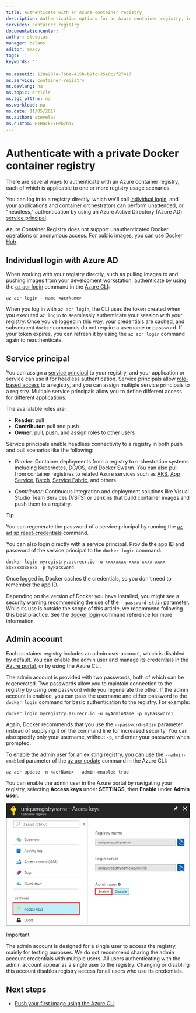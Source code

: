 ```yaml
---
title: Authenticate with an Azure container registry
description: Authentication options for an Azure container registry, including Azure Active Directory service principals direct and registry login.
services: container-registry
documentationcenter: ''
author: stevelas
manager: balans
editor: mmacy
tags: ''
keywords: ''

ms.assetid: 128a937a-766a-415b-b9fc-35a6c2f27417
ms.service: container-registry
ms.devlang: na
ms.topic: article
ms.tgt_pltfrm: na
ms.workload: na
ms.date: 11/05/2017
ms.author: stevelas
ms.custom: H1Hack27Feb2017
---
```


# Authenticate with a private Docker container registry

There are several ways to authenticate with an Azure container registry, each of which is applicable to one or more registry usage scenarios.

You can log in to a registry directly, which we'll call [individual login](#individual-login-with-azure-ad), and your applications and container orchestrators can perform unattended, or "headless," authentication by using an Azure Active Directory (Azure AD) [service principal](#service-principal).

Azure Container Registry does not support unauthenticated Docker operations or anonymous access. For public images, you can use [Docker Hub](https://docs.docker.com/docker-hub/).

## Individual login with Azure AD

When working with your registry directly, such as pulling images to and pushing images from your development workstation, authenticate by using the [az acr login](/cli/azure/acr?view=azure-cli-latest#az_acr_login) command in the [Azure CLI](/cli/azure/install-azure-cli):

```azurecli
az acr login --name <acrName>
```

When you log in with `az acr login`, the CLI uses the token created when you executed `az login` to seamlessly authenticate your session with your registry. Once you've logged in this way, your credentials are cached, and subsequent `docker` commands do not require a username or password. If your token expires, you can refresh it by using the `az acr login` command again to reauthenticate.

## Service principal

You can assign a [service principal](../active-directory/develop/active-directory-application-objects.md) to your registry, and your application or service can use it for headless authentication. Service principals allow [role-based access](../active-directory/role-based-access-control-configure.md) to a registry, and you can assign multiple service principals to a registry. Multiple service principals allow you to define different access for different applications.

The availalable roles are:

  * **Reader**: pull
  * **Contributor**: pull and push
  * **Owner**: pull, push, and assign roles to other users

Service principals enable headless connectivity to a registry in both push and pull scenarios like the following:

  * *Reader*: Container deployments from a registry to orchestration systems including Kubernetes, DC/OS, and Docker Swarm. You can also pull from container registries to related Azure services such as [AKS](../aks/index.yml), [App Service](../app-service/index.yml), [Batch](../batch/index.md), [Service Fabric](/azure/service-fabric/), and others.

  * *Contributor*: Continuous integration and deployment solutions like Visual Studio Team Services (VSTS) or Jenkins that build container images and push them to a registry.

> [!TIP]
> You can regenerate the password of a service principal by running the [az ad sp reset-credentials](/cli/azure/ad/sp?view=azure-cli-latest#az_ad_sp_reset_credentials) command.
>

You can also login directly with a service principal. Provide the app ID and password of the service principal to the `docker login` command:

```
docker login myregistry.azurecr.io -u xxxxxxxx-xxxx-xxxx-xxxx-xxxxxxxxxxxx -p myPassword
```

Once logged in, Docker caches the credentials, so you don't need to remember the app ID.

Depending on the version of Docker you have installed, you might see a security warning recommending the use of the `--password-stdin` parameter. While its use is outside the scope of this article, we recommend following this best practice. See the [docker login](https://docs.docker.com/engine/reference/commandline/login/) command reference for more information.

## Admin account

Each container registry includes an admin user account, which is disabled by default. You can enable the admin user and manage its credentials in the [Azure portal](container-registry-get-started-portal.md#create-a-container-registry), or by using the Azure CLI.

The admin account is provided with two passwords, both of which can be regenerated. Two passwords allow you to maintain connection to the registry by using one password while you regenerate the other. If the admin account is enabled, you can pass the username and either password to the `docker login` command for basic authentication to the registry. For example:

```
docker login myregistry.azurecr.io -u myAdminName -p myPassword1
```

Again, Docker recommends that you use the `--password-stdin` parameter instead of supplying it on the command line for increased security. You can also specify only your username, without `-p`, and enter your password when prompted.

To enable the admin user for an existing registry, you can use the `--admin-enabled` parameter of the [az acr update](/cli/azure/acr?view=azure-cli-latest#az_acr_update) command in the Azure CLI:

```azurecli
az acr update -n <acrName> --admin-enabled true
```

You can enable the admin user in the Azure portal by navigating your registry, selecting **Access keys** under **SETTINGS**, then **Enable** under **Admin user**.

![Enable admin user UI in the Azure portal][auth-portal-01]

> [!IMPORTANT]
> The admin account is designed for a single user to access the registry, mainly for testing purposes. We do not recommend sharing the admin account credentials with multiple users. All users authenticating with the admin account appear as a single user to the registry. Changing or disabling this account disables registry access for all users who use its credentials.
>

## Next steps

* [Push your first image using the Azure CLI](container-registry-get-started-azure-cli.md)

<!-- IMAGES -->
[auth-portal-01]: ./media/container-registry-authentication/auth-portal-01.png